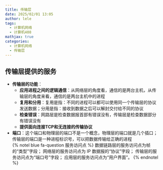 ```yaml
---
title: 传输层
date: 2025/02/01 13:05
author: lele
tags:
  - 计算机网络
  - 计算机408
mathjax: true
categories:
  - 计算机网络
  - 传输层
---
```

## 传输层提供的服务
-  **传输层的功能**：
	- **应用进程之间的逻辑通信**：从网络层的角度看，通信的是两台主机，从传输层的角度来看，通信的是两台主机中的进程
	- **复用和分用**：复用是指：不同的进程可以都可以使用同一个传输层的协议发送数据；分用是指：接收到数据之后可以解封交付给不同的协议
	- **检查错误**：网路层是检查数据报首部有错误没有，传输层是检查数据部分有错误没有
	- **提供面向连接TCP和无连接的传输协议**
- **端口**：这个端口和物理层的端口不是一个概念，物理层的端口就是几个插口；传输层的端口是一种进程标识号，可以把数据传输给正确的进程<br>
{% notel blue fa-question 服务访问点 %}
数据链路层的服务访问点为帧的“类型”字段；
网络层的服务访问点为 IP 数据报的“协议”字段；
传输层的服务访问点为“端口号”字段；
应用层的服务访问点为“用户界面”。
{% endnotel %}
